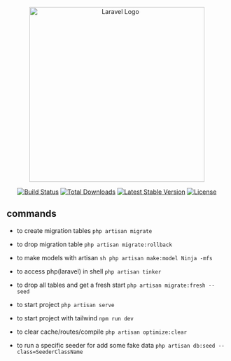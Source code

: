 <p align="center"><a href="https://laravel.com" target="_blank"><img src="https://raw.githubusercontent.com/laravel/art/master/logo-lockup/5%20SVG/2%20CMYK/1%20Full%20Color/laravel-logolockup-cmyk-red.svg" width="400" alt="Laravel Logo"></a></p>

<p align="center">
<a href="https://github.com/laravel/framework/actions"><img src="https://github.com/laravel/framework/workflows/tests/badge.svg" alt="Build Status"></a>
<a href="https://packagist.org/packages/laravel/framework"><img src="https://img.shields.io/packagist/dt/laravel/framework" alt="Total Downloads"></a>
<a href="https://packagist.org/packages/laravel/framework"><img src="https://img.shields.io/packagist/v/laravel/framework" alt="Latest Stable Version"></a>
<a href="https://packagist.org/packages/laravel/framework"><img src="https://img.shields.io/packagist/l/laravel/framework" alt="License"></a>
</p>

## commands

- to create migration tables
```php artisan migrate```

- to drop migration table
```php artisan migrate:rollback```

- to make models with artisan
```sh php artisan make:model Ninja -mfs```

- to access php(laravel) in shell
```php artisan tinker```

- to drop all tables and get a fresh start
```php artisan migrate:fresh --seed```

- to start project
```php artisan serve```

- to start project with tailwind
```npm run dev```

- to clear cache/routes/compile
```php artisan optimize:clear```

- to run a specific seeder for add some fake data
```php artisan db:seed --class=SeederClassName```